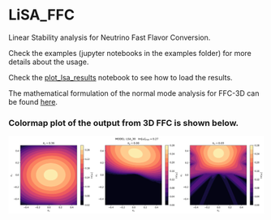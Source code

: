 # LiSA_FFC
Linear Stability analysis for Neutrino Fast Flavor Conversion.

Check the examples (jupyter notebooks in the examples folder) for more details about the usage.

Check the [plot_lsa_results](./examples/plot_lsa_results.ipynb) notebook to see how to load the results.

The mathematical formulation of the normal mode analysis for FFC-3D can be found [here](nma_FFC_3D__theory.pdf).

### Colormap plot of the output from 3D FFC is shown below.
![Example output](./examples/lsa_30.png)
